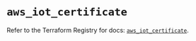 # `aws_iot_certificate`

Refer to the Terraform Registry for docs: [`aws_iot_certificate`](https://registry.terraform.io/providers/hashicorp/aws/6.4.0/docs/resources/iot_certificate).

